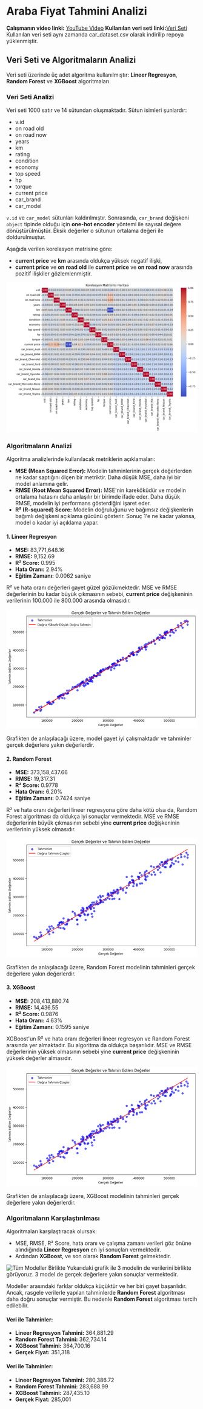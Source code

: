 # Araba Fiyat Tahmini Analizi

**Çalışmanın video linki:** [YouTube Video](https://www.youtube.com/watch?v=xmD_rws08qM&t=2s)
**Kullanılan veri seti linki:**[Veri Seti](https://www.kaggle.com/datasets/muhammadirfanmalik/cars-brands-data-set-2nd-hand-regression-dataset/)
Kullanılan veri seti aynı zamanda car_dataset.csv olarak indirilip repoya yüklenmiştir.

## Veri Seti ve Algoritmaların Analizi

Veri seti üzerinde üç adet algoritma kullanılmıştır: **Lineer Regresyon**, **Random Forest** ve **XGBoost** algoritmaları.

### Veri Seti Analizi

Veri seti 1000 satır ve 14 sütundan oluşmaktadır. Sütun isimleri şunlardır:

- v.id  
- on road old  
- on road now  
- years  
- km  
- rating  
- condition  
- economy  
- top speed  
- hp  
- torque  
- current price  
- car_brand  
- car_model  

`v.id` ve `car_model` sütunları kaldırılmıştır. Sonrasında, `car_brand` değişkeni `object` tipinde olduğu için **one-hot encoder** yöntemi ile sayısal değere dönüştürülmüştür. Eksik değerler o sütunun ortalama değeri ile doldurulmuştur.

Aşağıda verilen korelasyon matrisine göre:
- **current price** ve **km** arasında oldukça yüksek negatif ilişki,
- **current price** ve **on road old** ile **current price** ve **on road now** arasında pozitif ilişkiler gözlemlenmiştir.

![Korelasyon](korelasyon.png)

### Algoritmaların Analizi

Algoritma analizlerinde kullanılacak metriklerin açıklamaları:

- **MSE (Mean Squared Error):** Modelin tahminlerinin gerçek değerlerden ne kadar saptığını ölçen bir metriktir. Daha düşük MSE, daha iyi bir model anlamına gelir.
- **RMSE (Root Mean Squared Error):** MSE'nin kareköküdür ve modelin ortalama hatasını daha anlaşılır bir birimde ifade eder. Daha düşük RMSE, modelin iyi performans gösterdiğini işaret eder.
- **R² (R-squared) Score:** Modelin doğruluğunu ve bağımsız değişkenlerin bağımlı değişkeni açıklama gücünü gösterir. Sonuç 1'e ne kadar yakınsa, model o kadar iyi açıklama yapar.

#### 1. Lineer Regresyon

- **MSE:** 83,771,648.16
- **RMSE:** 9,152.69
- **R² Score:** 0.995
- **Hata Oranı:** 2.94%
- **Eğitim Zamanı:** 0.0062 saniye

R² ve hata oranı değerleri gayet güzel gözükmektedir. MSE ve RMSE değerlerinin bu kadar büyük çıkmasının sebebi, **current price** değişkeninin verilerinin 100.000 ile 800.000 arasında olmasıdır.

![Lineer Regresyon](lineer_regresyon_grafik.png)

Grafikten de anlaşılacağı üzere, model gayet iyi çalışmaktadır ve tahminler gerçek değerlere yakın değerlerdir.

#### 2. Random Forest

- **MSE:** 373,158,437.66
- **RMSE:** 19,317.31
- **R² Score:** 0.9778
- **Hata Oranı:** 6.20%
- **Eğitim Zamanı:** 0.7424 saniye

R² ve hata oranı değerleri lineer regresyona göre daha kötü olsa da, Random Forest algoritması da oldukça iyi sonuçlar vermektedir. MSE ve RMSE değerlerinin büyük çıkmasının sebebi yine **current price** değişkeninin verilerinin yüksek olmasıdır.

![Random Forest](random_forest_grafik.png)

Grafikten de anlaşılacağı üzere, Random Forest modelinin tahminleri gerçek değerlere yakın değerlerdir.

#### 3. XGBoost

- **MSE:** 208,413,880.74
- **RMSE:** 14,436.55
- **R² Score:** 0.9876
- **Hata Oranı:** 4.63%
- **Eğitim Zamanı:** 0.1595 saniye

XGBoost'un R² ve hata oranı değerleri lineer regresyon ve Random Forest arasında yer almaktadır. Bu algoritma da oldukça başarılıdır. MSE ve RMSE değerlerinin yüksek olmasının sebebi yine **current price** değişkeninin yüksek değerler almasıdır.

![XGBoost](random_forest_grafik.png)

Grafikten de anlaşılacağı üzere, XGBoost modelinin tahminleri gerçek değerlere yakın değerlerdir.

### Algoritmaların Karşılaştırılması

Algoritmaları karşılaştıracak olursak:
- MSE, RMSE, R² Score, hata oranı ve çalışma zamanı verileri göz önüne alındığında **Lineer Regresyon** en iyi sonuçları vermektedir.
- Ardından **XGBoost**, ve son olarak **Random Forest** gelmektedir.

![Tüm Modeller Birlikte](tüm_algoritmalar_birlikte.png)
Yukarıdaki grafik ile 3 modelin de verilerini birlikte görüyoruz. 3 model de gerçek değerlere yakın sonuçlar vermektedir.
  
Modeller arasındaki farklar oldukça küçüktür ve her biri gayet başarılıdır. Ancak, rasgele verilerle yapılan tahminlerde **Random Forest** algoritması daha doğru sonuçlar vermiştir. Bu nedenle **Random Forest** algoritması tercih edilebilir.

#### Veri ile Tahminler:
- **Lineer Regresyon Tahmini:** 364,881.29
- **Random Forest Tahmini:** 362,734.14
- **XGBoost Tahmini:** 364,700.16
- **Gerçek Fiyat:** 351,318

#### Veri ile Tahminler:
- **Lineer Regresyon Tahmini:** 280,386.72
- **Random Forest Tahmini:** 283,688.99
- **XGBoost Tahmini:** 287,435.10
- **Gerçek Fiyat:** 285,001
